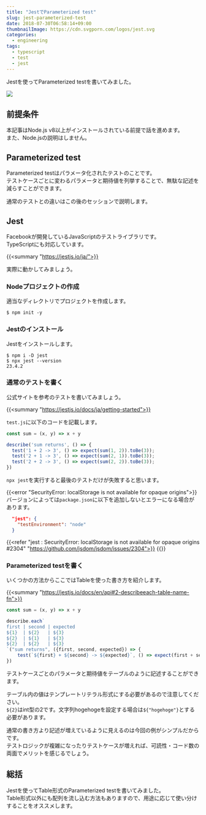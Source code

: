 ```yaml
---
title: "JestでParameterized test"
slug: jest-parameterized-test
date: 2018-07-30T06:58:14+09:00
thumbnailImage: https://cdn.svgporn.com/logos/jest.svg
categories:
  - engineering
tags:
  - typescript
  - test
  - jest
---
```


Jestを使ってParameterized testを書いてみました。

<!--more-->

<img src="https://cdn.svgporn.com/logos/jest.svg"/>

<!--toc-->


前提条件
--------

本記事はNode.js v8以上がインストールされている前提で話を進めます。  
また、Node.jsの説明はしません。


Parameterized test
------------------

Parameterized testはパラメータ化されたテストのことです。  
テストケースごとに変わるパラメータと期待値を列挙することで、無駄な記述を減らすことができます。

通常のテストとの違いはこの後のセッションで説明します。


Jest
----

Facebookが開発しているJavaScriptのテストライブラリです。  
TypeScriptにも対応しています。

{{<summary "https://jestjs.io/ja/">}}

実際に動かしてみましょう。


### Nodeプロジェクトの作成

適当なディレクトリでプロジェクトを作成します。

```
$ npm init -y
```


### Jestのインストール

Jestをインストールします。

```
$ npm i -D jest
$ npx jest --version
23.4.2
```


### 通常のテストを書く

公式サイトを参考のテストを書いてみましょう。

{{<summary "https://jestjs.io/docs/ja/getting-started">}}

`test.js`に以下のコードを記載します。

```javascript
const sum = (x, y) => x + y

describe('sum returns', () => {
  test('1 + 2 -> 3', () => expect(sum(1, 2)).toBe(3));
  test('2 + 1 -> 3', () => expect(sum(2, 1)).toBe(3));
  test('2 + 2 -> 3', () => expect(sum(2, 2)).toBe(3));
})
```

`npx jest`を実行すると最後のテストだけが失敗すると思います。

{{<error "SecurityError: localStorage is not available for opaque origins">}}
バージョンによっては`package.json`に以下を追加しないとエラーになる場合があります。

```json
  "jest": {
    "testEnvironment": "node"
  }
```
{{<refer "jest : SecurityError: localStorage is not available for opaque origins #2304" "https://github.com/jsdom/jsdom/issues/2304">}}
{{</error>}}


### Parameterized testを書く

いくつかの方法からここではTableを使った書き方を紹介します。

{{<summary "https://jestjs.io/docs/en/api#2-describeeach-table-name-fn">}}

```javascript
const sum = (x, y) => x + y

describe.each`
first | second | expected
${1}  | ${2}   | ${3}
${2}  | ${1}   | ${3}
${2}  | ${2}   | ${3}
`("sum returns", ({first, second, expected}) => {
    test(`${first} + ${second} -> ${expected}`, () => expect(first + second).toBe(expected))
})
```

テストケースごとのパラメータと期待値をテーブルのように記述することができます。

テーブル内の値はテンプレートリテラル形式にする必要があるので注意してください。  
`${2}`はint型の2です。文字列hogehogeを設定する場合は`${"hogehoge"}`とする必要があります。

通常の書き方より記述が増えているように見えるのは今回の例がシンプルだからです。  
テストロジックが複雑になったりテストケースが増えれば、可読性・コード数の両面でメリットを感じるでしょう。


総括
----

Jestを使ってTable形式のParameterized testを書いてみました。  
Table形式以外にも配列を流し込む方法もありますので、用途に応じて使い分けすることをオススメします。

